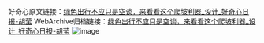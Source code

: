 好奇心原文链接：[绿色出行不应只是空谈，来看看这个爬坡利器_设计_好奇心日报-胡莹](https://www.qdaily.com/articles/4243.html)
WebArchive归档链接：[绿色出行不应只是空谈，来看看这个爬坡利器_设计_好奇心日报-胡莹](http://web.archive.org/web/20190623154030/https://www.qdaily.com/articles/4243.html)
![image](http://ww3.sinaimg.cn/large/007d5XDply1g3vf0gkr0cj30u03r71kx)